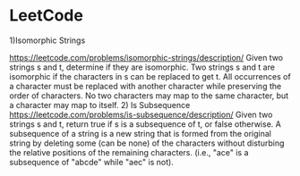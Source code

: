 # LeetCode
1)Isomorphic Strings

  https://leetcode.com/problems/isomorphic-strings/description/
  Given two strings s and t, determine if they are isomorphic.
  Two strings s and t are isomorphic if the characters in s can be replaced to get t.
  All occurrences of a character must be replaced with another character while preserving the order of characters. 
  No two characters may map to the same character, but a character may map to itself.
2) Is Subsequence
  https://leetcode.com/problems/is-subsequence/description/
  Given two strings s and t, return true if s is a subsequence of t, or false otherwise.
  A subsequence of a string is a new string that is formed from the original string by deleting some (can be none) of the characters without disturbing the relative       positions of the remaining characters.
  (i.e., "ace" is a subsequence of "abcde" while "aec" is not).
  

